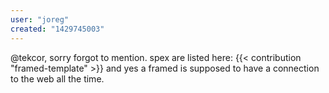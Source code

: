 ```yaml
---
user: "joreg"
created: "1429745003"
---
```


@tekcor, sorry forgot to mention. spex are listed here: {{< contribution "framed-template" >}} and yes a framed is supposed to have a connection to the web all the time.
